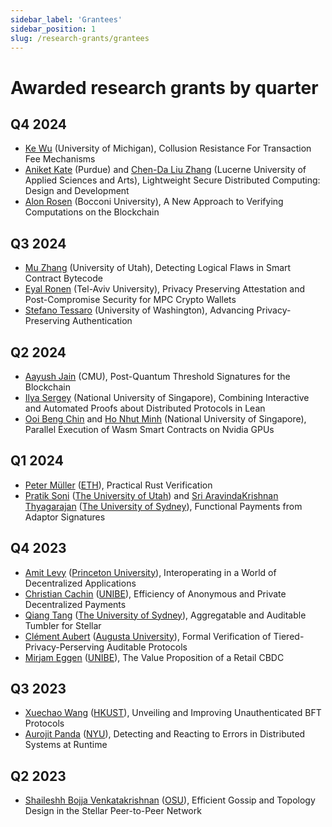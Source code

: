 ```yaml
---
sidebar_label: 'Grantees'
sidebar_position: 1
slug: /research-grants/grantees
---
```


# Awarded research grants by quarter

## Q4 2024
* [Ke Wu](https://kewucs.com/) (University of Michigan), Collusion Resistance For Transaction Fee Mechanisms
* [Aniket Kate](https://www.cs.purdue.edu/homes/akate/) (Purdue) and [Chen-Da Liu Zhang](https://sites.google.com/view/chendaliu) (Lucerne University of Applied Sciences and Arts), Lightweight Secure Distributed Computing: Design and Development
* [Alon Rosen](https://faculty.unibocconi.eu/alonrosen/) (Bocconi University), A New Approach to Verifying Computations on the Blockchain

## Q3 2024
* [Mu Zhang](https://sites.google.com/site/muzhang82/) (University of Utah), Detecting Logical Flaws in Smart Contract Bytecode
* [Eyal Ronen](https://eyalro.net/) (Tel-Aviv University), Privacy Preserving Attestation and Post-Compromise Security for MPC Crypto Wallets
* [Stefano Tessaro](https://homes.cs.washington.edu/~tessaro/) (University of Washington), Advancing Privacy-Preserving Authentication

## Q2 2024

* [Aayush Jain](https://sites.google.com/view/aayushjain/home) (CMU), Post-Quantum Threshold Signatures for the Blockchain
* [Ilya Sergey](https://ilyasergey.net/) (National University of Singapore), Combining Interactive and Automated Proofs about Distributed Protocols in Lean
* [Ooi Beng Chin](https://www.comp.nus.edu.sg/~ooibc/) and [Ho Nhut Minh](https://www.comp.nus.edu.sg/~minhhn/) (National University of Singapore), Parallel Execution of Wasm Smart Contracts on Nvidia GPUs

## Q1 2024
* [Peter Müller](https://www.pm.inf.ethz.ch/people/personal/pmueller-pers.html) ([ETH](https://ethz.ch/en.html)), Practical Rust Verification
* [Pratik Soni](https://users.cs.utah.edu/~psoni/) ([The University of Utah](https://www.cs.utah.edu/)) and [Sri AravindaKrishnan Thyagarajan](https://sites.google.com/view/sak-thyagarajan) ([The University of Sydney](https://www.sydney.edu.au/)), Functional Payments from Adaptor Signatures

## Q4 2023
* [Amit Levy](https://www.amitlevy.com/) ([Princeton University](https://www.princeton.edu/)), Interoperating in a World of Decentralized Applications
* [Christian Cachin](https://crypto.unibe.ch/cc/) ([UNIBE](https://www.unibe.ch/)), Efficiency of Anonymous and Private Decentralized Payments
* [Qiang Tang](https://alkistang.github.io/) ([The University of Sydney](https://www.sydney.edu.au/)), Aggregatable and Auditable Tumbler for Stellar
* [Clément Aubert](https://spots.augusta.edu/caubert/) ([Augusta University](https://www.augusta.edu/)), Formal Verification of Tiered-Privacy-Perserving Auditable Protocols
* [Mirjam Eggen](https://www.ziv.unibe.ch/about_us/personen/personen_abt_eggen/eggen_mirjam/index_eng.html) ([UNIBE](https://www.unibe.ch/)), The Value Proposition of a Retail CBDC

## Q3 2023
* [Xuechao Wang](https://xuechao2.github.io/) ([HKUST](https://www.hkust-gz.edu.cn/)), Unveiling and Improving Unauthenticated BFT Protocols
* [Aurojit Panda](https://cs.nyu.edu/~apanda/) ([NYU](https://www.nyu.edu)), Detecting and Reacting to Errors in Distributed Systems at Runtime

## Q2 2023
* [Shaileshh Bojja Venkatakrishnan](https://sites.google.com/site/shaileshhbv/) ([OSU](https://engineering.osu.edu/)), Efficient Gossip and Topology Design in the Stellar Peer-to-Peer Network
